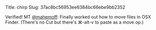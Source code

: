 Title: chirp
Slug: 37ac8bc56953ee6384bc66ebe9bb2352

Verified! MT <a href="http://twitter.com/mahemoff">@mahemoff</a>: Finally worked out how to move files in OSX Finder. (There's no Cut but there's ⌘-alt-v to paste as a move op.)
